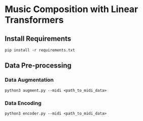 # Music Composition with Linear Transformers

## Install Requirements

`pip install -r requirements.txt`

## Data Pre-processing

### Data Augmentation

`python3 augment.py --midi <path_to_midi_data>`

### Data Encoding

`python3 encoder.py --midi <path_to_midi_data>`

<!-- ## Train -->
